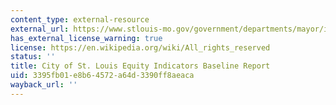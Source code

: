 ```yaml
---
content_type: external-resource
external_url: https://www.stlouis-mo.gov/government/departments/mayor/initiatives/resilience/equity/documents/equity-indicators-baseline-report.cfm
has_external_license_warning: true
license: https://en.wikipedia.org/wiki/All_rights_reserved
status: ''
title: City of St. Louis Equity Indicators Baseline Report
uid: 3395fb01-e8b6-4572-a64d-3390ff8aeaca
wayback_url: ''
---
```

